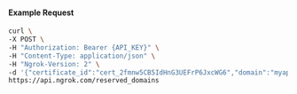 <!-- Code generated for API Clients. DO NOT EDIT. -->

#### Example Request

```bash
curl \
-X POST \
-H "Authorization: Bearer {API_KEY}" \
-H "Content-Type: application/json" \
-H "Ngrok-Version: 2" \
-d '{"certificate_id":"cert_2fmnw5CB5IdHnG3UEFrP6JxcWG6","domain":"myapp.mydomain.com","region":"us"}' \
https://api.ngrok.com/reserved_domains
```
